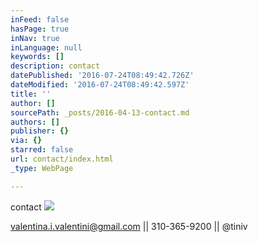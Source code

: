 ```yaml
---
inFeed: false
hasPage: true
inNav: true
inLanguage: null
keywords: []
description: contact
datePublished: '2016-07-24T08:49:42.726Z'
dateModified: '2016-07-24T08:49:42.597Z'
title: ''
author: []
sourcePath: _posts/2016-04-13-contact.md
authors: []
publisher: {}
via: {}
starred: false
url: contact/index.html
_type: WebPage

---
```

contact
![](https://the-grid-user-content.s3-us-west-2.amazonaws.com/5c550de2-92cc-4037-8df1-6075be01987f.jpg)

valentina.i.valentini@gmail.com || 310-365-9200 || @tiniv